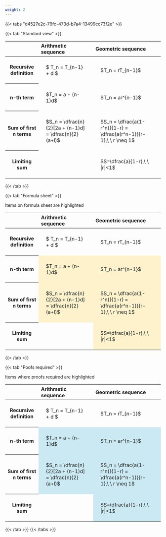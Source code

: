 ```yaml
---
weight: 2
---
```


{{< tabs "d4527e2c-79fc-473d-b7a4-13499cc73f2e" >}}

{{< tab "Standard view" >}}

<style type="text/css">
#T_c30b3 th.col_heading {
  text-align: left;
  font-size: 1em;
}
#T_c30b3 td {
  text-align: left;
  font-size: 1em;
  padding: 1.5em;
}
</style>
<table id="T_c30b3">
  <thead>
    <tr>
      <th class="blank level0" >&nbsp;</th>
      <th id="T_c30b3_level0_col0" class="col_heading level0 col0" >Arithmetic sequence</th>
      <th id="T_c30b3_level0_col1" class="col_heading level0 col1" >Geometric sequence</th>
    </tr>
  </thead>
  <tbody>
    <tr>
      <th id="T_c30b3_level0_row0" class="row_heading level0 row0" >Recursive definition</th>
      <td id="T_c30b3_row0_col0" class="data row0 col0" >$ T_n = T_{n-1} + d $</td>
      <td id="T_c30b3_row0_col1" class="data row0 col1" >$T_n = rT_{n-1}$</td>
    </tr>
    <tr>
      <th id="T_c30b3_level0_row1" class="row_heading level0 row1" >n-th term</th>
      <td id="T_c30b3_row1_col0" class="data row1 col0" >$T_n = a + (n-1)d$</td>
      <td id="T_c30b3_row1_col1" class="data row1 col1" >$T_n = ar^{n-1}$</td>
    </tr>
    <tr>
      <th id="T_c30b3_level0_row2" class="row_heading level0 row2" >Sum of first n terms</th>
      <td id="T_c30b3_row2_col0" class="data row2 col0" >$S_n = \dfrac{n}{2}[2a + (n-1)d] = \dfrac{n}{2}(a+l)$</td>
      <td id="T_c30b3_row2_col1" class="data row2 col1" >$S_n = \dfrac{a(1-r^n)}{1-r} = \dfrac{a(r^n-1)}{r-1},\ \  r \neq 1$</td>
    </tr>
    <tr>
      <th id="T_c30b3_level0_row3" class="row_heading level0 row3" >Limiting sum</th>
      <td id="T_c30b3_row3_col0" class="data row3 col0" ></td>
      <td id="T_c30b3_row3_col1" class="data row3 col1" >$S=\dfrac{a}{1-r},\ \ |r|<1$</td>
    </tr>
  </tbody>
</table>
{{< /tab >}}

{{< tab "Formula sheet" >}}

Items on formula sheet are highlighted 
<br>
<style type="text/css">
#T_47a8b th.col_heading {
  text-align: left;
  font-size: 1em;
}
#T_47a8b td {
  text-align: left;
  font-size: 1em;
  padding: 1.5em;
}
#T_47a8b_row0_col0, #T_47a8b_row0_col1, #T_47a8b_row3_col0 {
  background-color: rgba(0,0,0,0);
}
#T_47a8b_row1_col0, #T_47a8b_row1_col1, #T_47a8b_row2_col0, #T_47a8b_row2_col1, #T_47a8b_row3_col1 {
  background-color: rgba(255,194,10, 0.2);
}
</style>
<table id="T_47a8b">
  <thead>
    <tr>
      <th class="blank level0" >&nbsp;</th>
      <th id="T_47a8b_level0_col0" class="col_heading level0 col0" >Arithmetic sequence</th>
      <th id="T_47a8b_level0_col1" class="col_heading level0 col1" >Geometric sequence</th>
    </tr>
  </thead>
  <tbody>
    <tr>
      <th id="T_47a8b_level0_row0" class="row_heading level0 row0" >Recursive definition</th>
      <td id="T_47a8b_row0_col0" class="data row0 col0" >$ T_n = T_{n-1} + d $</td>
      <td id="T_47a8b_row0_col1" class="data row0 col1" >$T_n = rT_{n-1}$</td>
    </tr>
    <tr>
      <th id="T_47a8b_level0_row1" class="row_heading level0 row1" >n-th term</th>
      <td id="T_47a8b_row1_col0" class="data row1 col0" >$T_n = a + (n-1)d$</td>
      <td id="T_47a8b_row1_col1" class="data row1 col1" >$T_n = ar^{n-1}$</td>
    </tr>
    <tr>
      <th id="T_47a8b_level0_row2" class="row_heading level0 row2" >Sum of first n terms</th>
      <td id="T_47a8b_row2_col0" class="data row2 col0" >$S_n = \dfrac{n}{2}[2a + (n-1)d] = \dfrac{n}{2}(a+l)$</td>
      <td id="T_47a8b_row2_col1" class="data row2 col1" >$S_n = \dfrac{a(1-r^n)}{1-r} = \dfrac{a(r^n-1)}{r-1},\ \  r \neq 1$</td>
    </tr>
    <tr>
      <th id="T_47a8b_level0_row3" class="row_heading level0 row3" >Limiting sum</th>
      <td id="T_47a8b_row3_col0" class="data row3 col0" ></td>
      <td id="T_47a8b_row3_col1" class="data row3 col1" >$S=\dfrac{a}{1-r},\ \ |r|<1$</td>
    </tr>
  </tbody>
</table>
{{< /tab >}}

{{< tab "Poofs required" >}}

Items where proofs required are highlighted 
<br>
<style type="text/css">
#T_b42db th.col_heading {
  text-align: left;
  font-size: 1em;
}
#T_b42db td {
  text-align: left;
  font-size: 1em;
  padding: 1.5em;
}
#T_b42db_row0_col0, #T_b42db_row0_col1, #T_b42db_row3_col0 {
  background-color: rgba(0,0,0,0);
}
#T_b42db_row1_col0, #T_b42db_row1_col1, #T_b42db_row2_col0, #T_b42db_row2_col1, #T_b42db_row3_col1 {
  background-color: rgba(0,150,200, 0.2);
}
</style>
<table id="T_b42db">
  <thead>
    <tr>
      <th class="blank level0" >&nbsp;</th>
      <th id="T_b42db_level0_col0" class="col_heading level0 col0" >Arithmetic sequence</th>
      <th id="T_b42db_level0_col1" class="col_heading level0 col1" >Geometric sequence</th>
    </tr>
  </thead>
  <tbody>
    <tr>
      <th id="T_b42db_level0_row0" class="row_heading level0 row0" >Recursive definition</th>
      <td id="T_b42db_row0_col0" class="data row0 col0" >$ T_n = T_{n-1} + d $</td>
      <td id="T_b42db_row0_col1" class="data row0 col1" >$T_n = rT_{n-1}$</td>
    </tr>
    <tr>
      <th id="T_b42db_level0_row1" class="row_heading level0 row1" >n-th term</th>
      <td id="T_b42db_row1_col0" class="data row1 col0" >$T_n = a + (n-1)d$</td>
      <td id="T_b42db_row1_col1" class="data row1 col1" >$T_n = ar^{n-1}$</td>
    </tr>
    <tr>
      <th id="T_b42db_level0_row2" class="row_heading level0 row2" >Sum of first n terms</th>
      <td id="T_b42db_row2_col0" class="data row2 col0" >$S_n = \dfrac{n}{2}[2a + (n-1)d] = \dfrac{n}{2}(a+l)$</td>
      <td id="T_b42db_row2_col1" class="data row2 col1" >$S_n = \dfrac{a(1-r^n)}{1-r} = \dfrac{a(r^n-1)}{r-1},\ \  r \neq 1$</td>
    </tr>
    <tr>
      <th id="T_b42db_level0_row3" class="row_heading level0 row3" >Limiting sum</th>
      <td id="T_b42db_row3_col0" class="data row3 col0" ></td>
      <td id="T_b42db_row3_col1" class="data row3 col1" >$S=\dfrac{a}{1-r},\ \ |r|<1$</td>
    </tr>
  </tbody>
</table>
{{< /tab >}}
{{< /tabs >}}